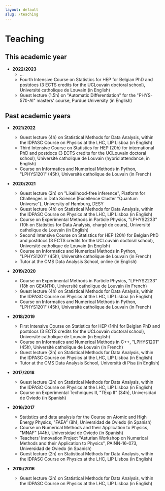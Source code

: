 ```yaml
---
layout: default
slug: /teaching
---
```


# Teaching

## This academic year

- **2022/2023** 
  - ...
  - Fourth Intensive Course on Statistics for HEP <!--(20h)--> for Belgian PhD and postdocs (3 ECTS credits for the UCLouvain doctoral school),  Université catholique de Louvain (in English)
  - Guest lecture (1.5h) on "Automatic Differentiation" for the "PHYS-570-AI" masters' course, Purdue University (in English)

## Past academic years

- **2021/2022** 
  - Guest lecture (4h) on Statistical Methods for Data Analysis, within the IDPASC Course on Physics at the LHC, LIP Lisboa (in English)
  - Third Intensive Course on Statistics for HEP (20h) for international PhD and postdocs (3 ECTS credits for the UCLouvain doctoral school),  Université catholique de Louvain (hybrid attendance, in English)
  - Course on Informatics and Numerical Methods in Python, "LPHYS1201" (45h), Université catholique de Louvain (in French)
  
- **2020/2021**
  - Guest lecture (2h) on "Likelihood-free inference", Platform for Challenges in Data Science (Excellence Cluster "Quantum Universe"), University of Hamburg, DESY
  - Guest lecture (4h) on Statistical Methods for Data Analysis, within the IDPASC Course on Physics at the LHC, LIP Lisboa (in English)
  - Course on Experimental Methods in Particle Physics, "LPHYS2233" (10h on Statistics for Data Analysis, chargé de cours), Université catholique de Louvain (in English)
  - Second Intensive Course on Statistics for HEP (20h) for Belgian PhD and postdocs (3 ECTS credits for the UCLouvain doctoral school),  Université catholique de Louvain (in English)
  - Course on Informatics and Numerical Methods in Python, "LPHYS1201" (45h), Université catholique de Louvain (in French)
  - Tutor at the CMS Data Analysis School, online (in English)
  
- **2019/2020**
  - Course on Experimental Methods in Particle Physics, "LPHYS2233" (18h on GEANT4), Université catholique de Louvain (in French)
  - Guest lecture (4h) on Statistical Methods for Data Analysis, within the IDPASC Course on Physics at the LHC, LIP Lisboa (in English)
  - Course on Informatics and Numerical Methods in Python, "LPHYS1201" (45h), Université catholique de Louvain (in French)
  
- **2018/2019**
  - First Intensive Course on Statistics for HEP (14h) for Belgian PhD and postdocs (3 ECTS credits for the UCLouvain doctoral school),  Université catholique de Louvain (in English)
  - Course on Informatics and Numerical Methods in C++, "LPHYS1201" (45h), Université catholique de Louvain (in French)
  - Guest lecture (2h) on Statistical Methods for Data Analysis, within the IDPASC Course on Physics at the LHC, LIP Lisboa (in English)
  - Tutor at the CMS Data Analysis School, Università di Pisa (in English)

- **2017/2018**
  - Guest lecture (2h) on Statistical Methods for Data Analysis, within the IDPASC Course on Physics at the LHC, LIP Lisboa (in English)
  - Course on Experimental Techniques II, "TExp II" (34h), Universidad de Oviedo (in Spanish)
  
- **2016/2017**
  - Statistics and data analysis for the Course on Atomic and High Energy Physics, "FAEA" (8h), Universidad de Oviedo (in Spanish)
  - Course on Numerical Methods and their Application to Physics, "MNAF" (44h), Universidad de Oviedo (in Spanish)
  - Teachers' Innovation Project "Asturian Workshop on Numerical Methods and their Application to Physics", PAINN-16-073, Universidad de Oviedo (in Spanish)
  - Guest lecture (2h) on Statistical Methods for Data Analysis, within the IDPASC Course on Physics at the LHC, LIP Lisboa (in English)

- **2015/2016**
  - Guest lecture (2h) on Statistical Methods for Data Analysis, within the IDPASC Course on Physics at the LHC, LIP Lisboa (in English)
